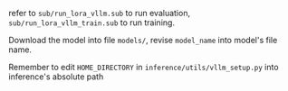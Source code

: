 refer to `sub/run_lora_vllm.sub` to run evaluation, `sub/run_lora_vllm_train.sub` to run training.

Download the model into file `models/`, revise `model_name` into model's file name.

Remember to edit `HOME_DIRECTORY` in `inference/utils/vllm_setup.py` into inference's absolute path